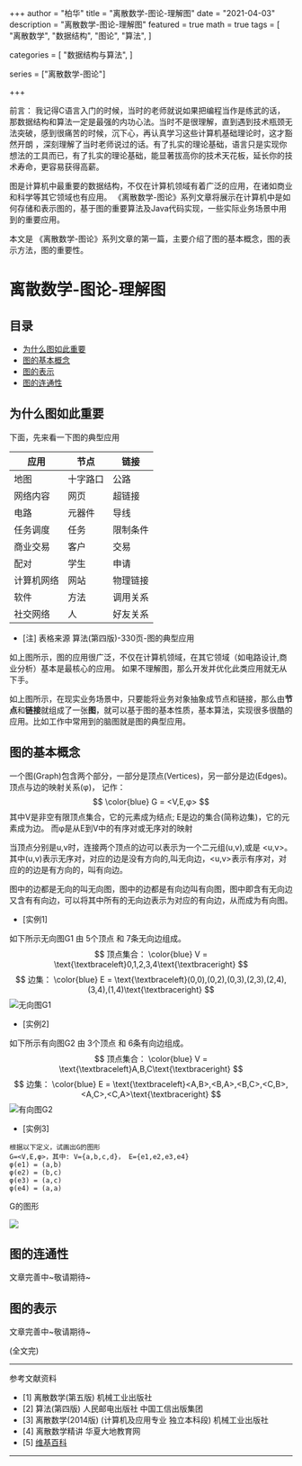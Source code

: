 +++
author = "柏华"
title = "离散数学-图论-理解图"
date = "2021-04-03"
description = "离散数学-图论-理解图"
featured = true
math = true
tags = [
    "离散数学",
    "数据结构",
    "图论",
    "算法",
]

categories = [
"数据结构与算法",
]

series = ["离散数学-图论"]

+++

前言： 我记得C语言入门的时候，当时的老师就说如果把编程当作是练武的话，那数据结构和算法一定是最强的内功心法。当时不是很理解，直到遇到技术瓶颈无法突破，感到很痛苦的时候，沉下心，再认真学习这些计算机基础理论时，这才豁然开朗
，深刻理解了当时老师说过的话。有了扎实的理论基础，语言只是实现你想法的工具而已，有了扎实的理论基础，能显著拔高你的技术天花板，延长你的技术寿命，更容易获得高薪。

图是计算机中最重要的数据结构，不仅在计算机领域有着广泛的应用，在诸如商业和科学等其它领域也有应用。 《离散数学-图论》系列文章将展示在计算机中是如何存储和表示图的，基于图的重要算法及Java代码实现，一些实际业务场景中用到的重要应用。

本文是 《离散数学-图论》系列文章的第一篇，主要介绍了图的基本概念，图的表示方法，图的重要性。


<!--more-->
# 离散数学-图论-理解图

## 目录

* [为什么图如此重要](#为什么图如此重要)
* [图的基本概念](#图的基本概念)
* [图的表示](#图的表示)
* [图的连通性](#图的连通性)

## 为什么图如此重要

下面，先来看一下图的典型应用

| 应用       | 节点     | 链接   |
| --------  | -------- | ------ |
| 地图       | 十字路口 | 公路 |
| 网络内容       | 网页 | 超链接 |
| 电路       | 元器件 | 导线 |
| 任务调度       | 任务 | 限制条件 |
| 商业交易       | 客户 | 交易 |
| 配对       | 学生 | 申请 |
| 计算机网络       | 网站 | 物理链接 |
| 软件       | 方法 | 调用关系 |
| 社交网络       | 人 | 好友关系 |

- [注] 表格来源 算法(第四版)-330页-图的典型应用

如上图所示，图的应用很广泛，不仅在计算机领域，在其它领域（如电路设计,商业分析）基本是最核心的应用。 如果不理解图，那么开发并优化此类应用就无从下手。

如上图所示，在现实业务场景中，只要能将业务对象抽象成节点和链接，那么由**节点**和**链接**就组成了一张**图**，就可以基于图的基本性质，基本算法，实现很多很酷的应用。比如工作中常用到的脑图就是图的典型应用。

## 图的基本概念


一个图(Graph)包含两个部分，一部分是顶点(Vertices)，另一部分是边(Edges)。顶点与边的映射关系(φ)， 记作：
$$
\color{blue} G = <V,E,φ>
$$
其中V是非空有限顶点集合，它的元素成为结点; E是边的集合(简称边集)，它的元素成为边。 而φ是从E到V中的有序对或无序对的映射

当顶点分别是u,v时，连接两个顶点的边可以表示为一个二元组(u,v),或是 <u,v>。其中(u,v)表示无序对，对应的边是没有方向的,叫无向边，<u,v>表示有序对，对应的的边是有方向的，叫有向边。

图中的边都是无向的叫无向图，图中的边都是有向边叫有向图，图中即含有无向边又含有有向边，可以将其中所有的无向边表示为对应的有向边，从而成为有向图。

- [实例1]

如下所示无向图G1 由 5个顶点 和 7条无向边组成。
$$
顶点集合： \color{blue} V = \text{\textbraceleft}0,1,2,3,4\text{\textbraceright}
$$
$$
边集： \color{blue} E = \text{\textbraceleft}(0,0),(0,2),(0,3),(2,3),(2,4),(3,4),(1,4)\text{\textbraceright}
$$
![无向图G1](/images/graph/g1.png)

- [实例2]

如下所示有向图G2 由 3个顶点 和 6条有向边组成。
$$
顶点集合： \color{blue} V = \text{\textbraceleft}A,B,C\text{\textbraceright}
$$
$$
边集： \color{blue} E = \text{\textbraceleft}<A,B>,<B,A>,<B,C>,<C,B>,<A,C>,<C,A>\text{\textbraceright}
$$
![有向图G2](/images/graph/g2.png)

- [实例3] 

``` textmate
根据以下定义，试画出G的图形 
G=<V,E,φ>，其中: V={a,b,c,d}， E={e1,e2,e3,e4}
φ(e1) = (a,b)
φ(e2) = (b,c)
φ(e3) = (a,c)
φ(e4) = (a,a)
```
G的图形

![](/images/graph/g3.png)


## 图的连通性

文章完善中~敬请期待~

## 图的表示

文章完善中~敬请期待~ 

(全文完)

---
参考文献资料
- [1] 离散数学(第五版) 机械工业出版社
- [2] 算法(第四版) 人民邮电出版社 中国工信出版集团
- [3] 离散数学(2014版) (计算机及应用专业 独立本科段)  机械工业出版社
- [4] 离散数学精讲 华夏大地教育网
- [5] [维基百科](https://zh.wikiredia.com)
---







